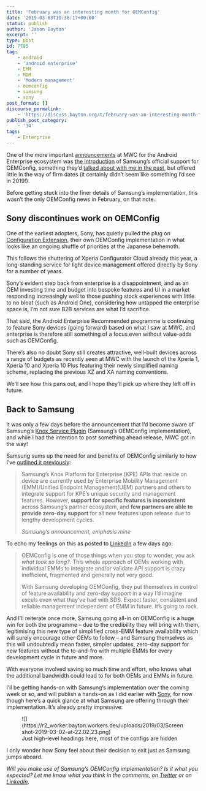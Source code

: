 ```yaml
---
title: 'February was an interesting month for OEMConfig'
date: '2019-03-03T10:36:17+00:00'
status: publish
author: 'Jason Bayton'
excerpt: ''
type: post
id: 7795
tag:
    - android
    - 'android enterprise'
    - EMM
    - MDM
    - 'Modern management'
    - oemconfig
    - samsung
    - sony
post_format: []
discourse_permalink:
    - 'https://discuss.bayton.org/t/february-was-an-interesting-month-for-oemconfig/274'
publish_post_category:
    - '14'
tags:
    - Enterprise
---
```

One of the more important [announcements](https://www.samsungknox.com/en/blog/samsung-knox-platform-for-enterprise-evolution-to-5g-enterprise-iot-and-ai) at MWC for the Android Enterprise ecosystem was [the introduction](https://www.blog.google/products/android-enterprise/google-and-samsung-simplify-choosing-android-enterprise/) of Samsung’s official support for OEMConfig, something they’d [talked about with me in the past](/android/what-is-oemconfig/), but offered little in the way of firm dates (it certainly didn’t seem like something I’d see in 2019!).

Before getting stuck into the finer details of Samsung’s implementation, this wasn’t the only OEMConfig news in February, on that note..

Sony discontinues work on OEMConfig
-----------------------------------

One of the earliest adopters, Sony, has quietly pulled the plug on [Configuration Extension](/2018/08/hands-on-with-sonys-oemconfig/), their own OEMConfig implementation in what looks like an ongoing shuffle of priorities at the Japanese behemoth.

This follows the shuttering of Xperia Configurator Cloud already this year, a long-standing service for light device management offered directly by Sony for a number of years.

Sony’s evident step back from enterprise is a disappointment, and as an OEM investing time and budget into bespoke features and UI in a market responding increasingly well to those pushing stock experiences with little to no bloat (such as Android One), considering how untapped the enterprise space is, I’m not sure B2B services are what I’d sacrifice.

That said, the Android Enterprise Recommended programme is continuing to feature Sony devices (going forward) based on what I saw at MWC, and enterprise is therefore still something of a focus even without value-adds such as OEMConfig.

There’s also no doubt Sony still creates attractive, well-built devices across a range of budgets as recently seen at MWC with the launch of the Xperia 1, Xperia 10 and Xperia 10 Plus featuring their newly simplified naming scheme, replacing the previous XZ and XA naming conventions.

We’ll see how this pans out, and I hope they’ll pick up where they left off in future.

Back to Samsung
---------------

It was only a few days before the announcement that I’d become aware of Samsung’s [Knox Service Plugin](https://play.google.com/store/apps/details?id=com.samsung.android.knox.kpu) (Samsung’s OEMConfig implementation), and while I had the intention to post something ahead release, MWC got in the way!

Samsung sums up the need for and benefits of OEMConfig similarly to how I’ve [outlined it previously](/android/what-is-oemconfig/):

> Samsung’s Knox Platform for Enterprise (KPE) APIs that reside on device are currently used by Enterprise Mobility Management (EMM)/Unified Endpoint Management(UEM) partners and others to integrate support for KPE’s unique security and management features. However, **support for specific features is inconsistent** across Samsung’s partner ecosystem, and **few partners are able to provide zero-day support** for all new features upon release due to lengthy development cycles.
> 
> <cite>Samsung’s announcement, emphasis mine</cite>

To echo my feelings on this as posted to [LinkedIn](https://www.linkedin.com/feed/update/urn:li:activity:6506442375966048256/) a few days ago:

> OEMConfig is one of those things when you stop to wonder, you ask *what took so long?*. This whole approach of OEMs working with individual EMMs to integrate and/or validate API support is crazy inefficient, fragmented and generally not very good.
> 
> With Samsung developing OEMConfig, they put themselves in control of feature availability and zero-day support in a way I’d imagine excels even what they’ve had with SDS. Expect faster, consistent and reliable management independent of EMM in future. It’s going to rock.

And I’ll reiterate once more, Samsung going all-in on OEMConfig is a huge win for both the programme – due to the credibility they will bring with them, legitimising this new type of simplified cross-EMM feature availability which will surely encourage other OEMs to follow – and Samsung themselves as this will undoubtedly mean faster, simpler updates, zero-day support for new features without the to-and-fro with multiple EMMs for every development cycle in future and more.

With everyone involved saving so much time and effort, who knows what the additional bandwidth could lead to for both OEMs and EMMs in future.

I’ll be getting hands-on with Samsung’s implementation over the coming week or so, and will publish a hands-on as I did earlier with [Sony](/2018/08/hands-on-with-sonys-oemconfig/), for now though here’s a quick glance at what Samsung are offering through their implementation. It’s already pretty impressive:

<figure class="wp-block-image">![](https://r2_worker.bayton.workers.dev/uploads/2019/03/Screenshot-2019-03-02-at-22.02.23.png)<figcaption>Just high-level headings here, most of the configs are hidden</figcaption></figure>I only wonder how Sony feel about their decision to exit just as Samsung jumps aboard.

*Will you make use of Samsung’s OEMConfig implementation? Is it what you expected? Let me know what you think in the comments, on [Twitter](https://twitter.com/jasonbayton) or on [LinkedIn](https://linkedin.com/in/jasonbayton).*